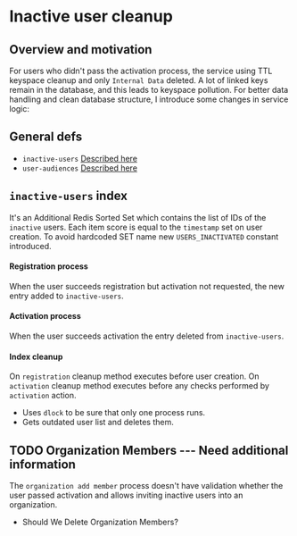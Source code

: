 # Inactive user cleanup

## Overview and motivation
For users who didn't pass the activation process, the service using TTL keyspace cleanup and only `Internal Data` deleted.
A lot of linked keys remain in the database, and this leads to keyspace pollution.
For better data handling and clean database structure, I introduce some changes in service logic:

## General defs
  - `inactive-users` [Described here](#inactive-users-index) 
  - `user-audiences` [Described here](user_and_organization_meta_update.md)

## `inactive-users` index
It's an Additional Redis Sorted Set which contains the list of IDs of the `inactive` users.
Each item score is equal to the `timestamp` set on user creation.
To avoid hardcoded SET name new `USERS_INACTIVATED` constant introduced.

#### Registration process
When the user succeeds registration but activation not requested, the new entry added to `inactive-users`.

#### Activation process
When the user succeeds activation the entry deleted from `inactive-users`.

#### Index cleanup
On `registration` cleanup method executes before user creation.
On `activation` cleanup method executes before any checks performed by `activation` action.
* Uses `dlock` to be sure that only one process runs.
* Gets outdated user list and deletes them.

## TODO Organization Members --- Need additional information
The `organization add member` process doesn't have validation whether the user passed activation and allows
inviting inactive users into an organization.

* Should We Delete Organization Members?


